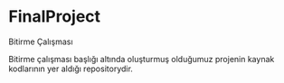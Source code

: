 # FinalProject
Bitirme Çalışması

Bitirme çalışması başlığı altında oluşturmuş olduğumuz projenin kaynak kodlarının yer aldığı repositorydir.
